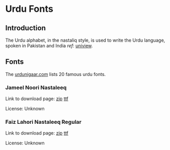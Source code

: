 # Urdu Fonts

## Introduction

The Urdu alphabet, in the nastaliq style, is used to write the Urdu language, spoken in Pakistan and India _ref_: [uniview](https://r12a.github.io/scripts/arabic/ur.html).

## Fonts

The [urdunigaar.com](https://urdunigaar.com/download/jameel-noori-nastaleeq-font-zip-file-download/) lists 20 famous urdu fonts. 

### Jameel Noori Nastaleeq

Link to download page: [zip](https://urdunigaar.com/download/jameel-noori-nastaleeq-font-zip-file-download/) [ttf](https://urdunigaar.com/download/jameel-noori-nastaleeq-font-ttf-file-download/)

License: Unknown

### Faiz Lahori Nastaleeq Regular

Link to download page: [zip](https://urdunigaar.com/download/faiz-lahori-nastaleeq-regular-font-zip-file-download/) [ttf](https://urdunigaar.com/download/faiz-lahori-nastaleeq-regular-font-ttf-file-download/)

License: Unknown
